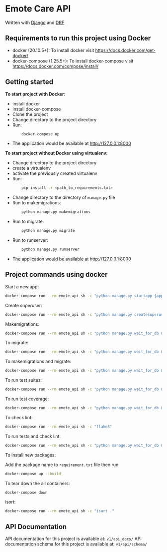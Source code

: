 # Emote Care API 

Written with [Django](https://www.djangoproject.com/) and [DRF](https://www.django-rest-framework.org/)

## Requirements to run this project using Docker

- docker (20.10.5+): To install docker visit https://docs.docker.com/get-docker/
- docker-compose (1.25.5+): To install docker-compose visit https://docs.docker.com/compose/install/


## Getting started

**To start project with Docker:**
 - install docker
 - install docker-compose
 - Clone the project  
 - Change directory to the project directory 
 - Run:
    ```bash
        docker-compose up
    ```
  - The application would be available at http://127.0.0.1:8000

**To start project without Docker using virtualenv:**
 - Change directory to the project directory     
 - create a virtualenv
 - activate the previously created virtualenv
 - Run:
    ```bash
        pip install -r <path_to_requirements.txt>
    ```
 - Change directory to the directory of ```manage.py``` file
 - Run to makemigrations: 
    ```bash
        python manage.py makemigrations
    ```
 - Run to migrate:
    ```bash
        python manage.py migrate
    ```
 - Run to runserver:
    ```bash
        python manage.py runserver
    ```
  - The application would be available at http://127.0.0.1:8000


## Project commands using docker

Start a new app:

```bash
docker-compose run --rm emote_api sh -c "python manage.py startapp {app_name}"
```

Create superuser:

```bash
docker-compose run --rm emote_api sh -c "python manage.py createsuperuser"
```

Makemigrations:

```bash
docker-compose run --rm emote_api sh -c "python manage.py wait_for_db && python manage.py makemigrations"
```

To migrate:

```bash
docker-compose run --rm emote_api sh -c "python manage.py wait_for_db && python manage.py migrate"
```

To makemigrations and migrate:

```bash
docker-compose run --rm emote_api sh -c "python manage.py wait_for_db && && python manage.py makemigrations && python manage.py migrate"
```

To run test suites:

```bash
docker-compose run --rm emote_api sh -c "python manage.py wait_for_db && python manage.py test"
```

To run test coverage:
```bash
docker-compose run --rm emote_api sh -c "python manage.py wait_for_db && coverage run manage.py test && coverage report"
```

To check lint:

```bash
docker-compose run --rm emote_api sh -c "flake8"
```

To run tests and check lint:

```bash
docker-compose run --rm emote_api sh -c "python manage.py wait_for_db && python manage.py test && flake8"
```

To install new packages:

Add the package name to  ```requirement.txt``` file
then run 

```bash
docker-compose up --build
```

To tear down the all containers:

```bash
docker-compose down
```

isort:

```bash
docker-compose run --rm emote_api sh -c "isort ."
```

## API Documentation

API documentation for this project is available at: `v1/api_docs/`
API documentation schema for this project is available at: `v1/api/schema/`
